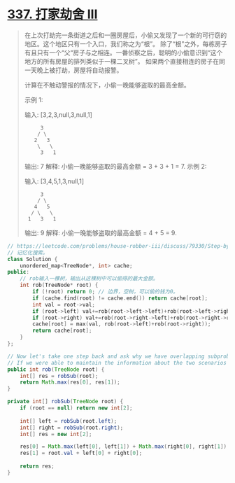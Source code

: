 # [337. 打家劫舍 III](https://leetcode-cn.com/problems/house-robber-iii/)

> 在上次打劫完一条街道之后和一圈房屋后，小偷又发现了一个新的可行窃的地区。这个地区只有一个入口，我们称之为“根”。 除了“根”之外，每栋房子有且只有一个“父“房子与之相连。一番侦察之后，聪明的小偷意识到“这个地方的所有房屋的排列类似于一棵二叉树”。 如果两个直接相连的房子在同一天晚上被打劫，房屋将自动报警。
>
> 计算在不触动警报的情况下，小偷一晚能够盗取的最高金额。
>
> 示例 1:
>
> 输入: [3,2,3,null,3,null,1]
>
> ```
>      3
>     / \
>    2   3
>     \   \ 
>      3   1
> ```
>
> 输出: 7 
> 解释: 小偷一晚能够盗取的最高金额 = 3 + 3 + 1 = 7.
> 示例 2:
>
> 输入: [3,4,5,1,3,null,1]
>
>          3
>         / \
>        4   5
>       / \   \ 
>      1   3   1
> 输出: 9
> 解释: 小偷一晚能够盗取的最高金额 = 4 + 5 = 9.

```cpp
// https://leetcode.com/problems/house-robber-iii/discuss/79330/Step-by-step-tackling-of-the-problem
// 记忆化搜索。
class Solution {
    unordered_map<TreeNode*, int> cache;
public:
    // rob输入一棵树，输出从这棵树中可以偷得的最大金额。
    int rob(TreeNode* root) {
        if (!root) return 0; // 边界，空树，可以偷的钱为0。
        if (cache.find(root) != cache.end()) return cache[root];
        int val = root->val;
        if (root->left) val+=rob(root->left->left)+rob(root->left->right);
        if (root->right) val+=rob(root->right->left)+rob(root->right->right);
        cache[root] = max(val, rob(root->left)+rob(root->right));
        return cache[root];
    }
};
```

```java
// Now let's take one step back and ask why we have overlapping subproblems. If you trace all the way back to the beginning, you'll find the answer lies in the way how we have defined rob(root). As I mentioned, for each tree root, there are two scenarios: it is robbed or is not. rob(root) does not distinguish between these two cases, so "information is lost as the recursion goes deeper and deeper", which results in repeated subproblems.
// If we were able to maintain the information about the two scenarios for each tree root, let's see how it plays out. Redefine rob(root) as a new function which will return an array of two elements, the first element of which denotes the maximum amount of money that can be robbed if root is not robbed, while the second element signifies the maximum amount of money robbed if it is robbed.
public int rob(TreeNode root) {
    int[] res = robSub(root);
    return Math.max(res[0], res[1]);
}

private int[] robSub(TreeNode root) {
    if (root == null) return new int[2];
    
    int[] left = robSub(root.left);
    int[] right = robSub(root.right);
    int[] res = new int[2];

    res[0] = Math.max(left[0], left[1]) + Math.max(right[0], right[1]);
    res[1] = root.val + left[0] + right[0];
    
    return res;
}
```

